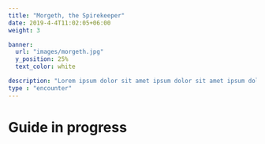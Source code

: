 ```yaml
---
title: "Morgeth, the Spirekeeper"
date: 2019-4-4T11:02:05+06:00
weight: 3

banner:
  url: "images/morgeth.jpg"
  y_position: 25%
  text_color: white

description: "Lorem ipsum dolor sit amet ipsum dolor sit amet ipsum dolor sit amet"
type : "encounter"
---
```


# Guide in progress